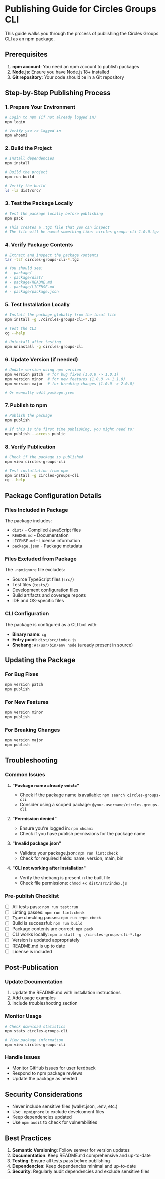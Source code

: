# Publishing Guide for Circles Groups CLI

This guide walks you through the process of publishing the Circles Groups CLI as an npm package.

## Prerequisites

1. **npm account**: You need an npm account to publish packages
2. **Node.js**: Ensure you have Node.js 18+ installed
3. **Git repository**: Your code should be in a Git repository

## Step-by-Step Publishing Process

### 1. Prepare Your Environment

```bash
# Login to npm (if not already logged in)
npm login

# Verify you're logged in
npm whoami
```

### 2. Build the Project

```bash
# Install dependencies
npm install

# Build the project
npm run build

# Verify the build
ls -la dist/src/
```

### 3. Test the Package Locally

```bash
# Test the package locally before publishing
npm pack

# This creates a .tgz file that you can inspect
# The file will be named something like: circles-groups-cli-1.0.0.tgz
```

### 4. Verify Package Contents

```bash
# Extract and inspect the package contents
tar -tzf circles-groups-cli-*.tgz

# You should see:
# - package/
# - package/dist/
# - package/README.md
# - package/LICENSE.md
# - package/package.json
```

### 5. Test Installation Locally

```bash
# Install the package globally from the local file
npm install -g ./circles-groups-cli-*.tgz

# Test the CLI
cg --help

# Uninstall after testing
npm uninstall -g circles-groups-cli
```

### 6. Update Version (if needed)

```bash
# Update version using npm version
npm version patch  # for bug fixes (1.0.0 -> 1.0.1)
npm version minor  # for new features (1.0.0 -> 1.1.0)
npm version major  # for breaking changes (1.0.0 -> 2.0.0)

# Or manually edit package.json
```

### 7. Publish to npm

```bash
# Publish the package
npm publish

# If this is the first time publishing, you might need to:
npm publish --access public
```

### 8. Verify Publication

```bash
# Check if the package is published
npm view circles-groups-cli

# Test installation from npm
npm install -g circles-groups-cli
cg --help
```

## Package Configuration Details

### Files Included in Package

The package includes:

- `dist/` - Compiled JavaScript files
- `README.md` - Documentation
- `LICENSE.md` - License information
- `package.json` - Package metadata

### Files Excluded from Package

The `.npmignore` file excludes:

- Source TypeScript files (`src/`)
- Test files (`tests/`)
- Development configuration files
- Build artifacts and coverage reports
- IDE and OS-specific files

### CLI Configuration

The package is configured as a CLI tool with:

- **Binary name**: `cg`
- **Entry point**: `dist/src/index.js`
- **Shebang**: `#!/usr/bin/env node` (already present in source)

## Updating the Package

### For Bug Fixes

```bash
npm version patch
npm publish
```

### For New Features

```bash
npm version minor
npm publish
```

### For Breaking Changes

```bash
npm version major
npm publish
```

## Troubleshooting

### Common Issues

1. **"Package name already exists"**
   - Check if the package name is available: `npm search circles-groups-cli`
   - Consider using a scoped package: `@your-username/circles-groups-cli`

2. **"Permission denied"**
   - Ensure you're logged in: `npm whoami`
   - Check if you have publish permissions for the package name

3. **"Invalid package.json"**
   - Validate your package.json: `npm run lint:check`
   - Check for required fields: name, version, main, bin

4. **"CLI not working after installation"**
   - Verify the shebang is present in the built file
   - Check file permissions: `chmod +x dist/src/index.js`

### Pre-publish Checklist

- [ ] All tests pass: `npm run test:run`
- [ ] Linting passes: `npm run lint:check`
- [ ] Type checking passes: `npm run type-check`
- [ ] Build is successful: `npm run build`
- [ ] Package contents are correct: `npm pack`
- [ ] CLI works locally: `npm install -g ./circles-groups-cli-*.tgz`
- [ ] Version is updated appropriately
- [ ] README.md is up to date
- [ ] License is included

## Post-Publication

### Update Documentation

1. Update the README.md with installation instructions
2. Add usage examples
3. Include troubleshooting section

### Monitor Usage

```bash
# Check download statistics
npm stats circles-groups-cli

# View package information
npm view circles-groups-cli
```

### Handle Issues

- Monitor GitHub issues for user feedback
- Respond to npm package reviews
- Update the package as needed

## Security Considerations

- Never include sensitive files (wallet.json, .env, etc.)
- Use `.npmignore` to exclude development files
- Keep dependencies updated
- Use `npm audit` to check for vulnerabilities

## Best Practices

1. **Semantic Versioning**: Follow semver for version updates
2. **Documentation**: Keep README.md comprehensive and up-to-date
3. **Testing**: Ensure all tests pass before publishing
4. **Dependencies**: Keep dependencies minimal and up-to-date
5. **Security**: Regularly audit dependencies and exclude sensitive files
